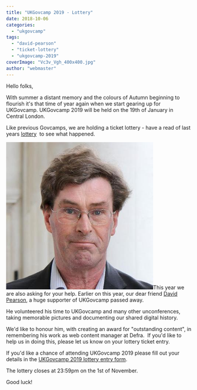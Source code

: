 ```yaml
---
title: "UKGovcamp 2019 - Lottery"
date: 2018-10-06
categories: 
  - "ukgovcamp"
tags: 
  - "david-pearson"
  - "ticket-lottery"
  - "ukgovcamp-2019"
coverImage: "Vc3v_Vgh_400x400.jpg"
author: "webmaster"
---
```


Hello folks,

With summer a distant memory and the colours of Autumn beginning to flourish it's that time of year again when we start gearing up for UKGovcamp. UKGovcamp 2019 will be held on the 19th of January in Central London.

Like previous Govcamps, we are holding a ticket lottery - have a read of last years [lottery](https://www.ukgovcamp.com/2017/11/10/ukgovcamp-2018-ticket-lottery/)  to see what happened.

[![](images/Vc3v_Vgh_400x400.jpg)](https://www.ukgovcamp.com/wp-content/uploads/2018/10/Vc3v_Vgh_400x400.jpg)This year we are also asking for your help. Earlier on this year, our dear friend [David Pearson](https://teacamplondon.com/2018/09/04/in-memory-of-david-september-teacamp-cancelled/), a huge supporter of UKGovcamp passed away.

He volunteered his time to UKGovcamp and many other unconferences, taking memorable pictures and documenting our shared digital history.

We'd like to honour him, with creating an award for "outstanding content", in remembering his work as web content manager at Defra.  If you'd like to help us in doing this, please let us know on your lottery ticket entry.

If you'd like a chance of attending UKGovcamp 2019 please fill out your details in the [UKGovcamp 2019 lottery entry form](https://docs.google.com/forms/d/e/1FAIpQLSd-a5xotUKU8YKHDJPdDtPc3b7pjicwtbo4Rh608XWLDoIp4Q/viewform).

The lottery closes at 23:59pm on the 1st of November.

Good luck!

